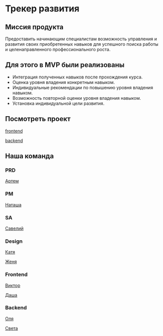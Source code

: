 # Трекер развития

## Миссия продукта
Предоставить начинающим специалистам возможность управления и развития своих приобретенных навыков для успешного поиска работы и целенаправленного профессионального роста.

## Для этого в MVP были реализованы
- Интеграция полученных навыков после прохождения курса.
- Оценка уровня владения конкретным навыком. 
- Индивидуальные рекомендации по повышению уровня владения навыком. 
- Возможность повторной оценки уровня владения навыком.
- Установка индивидуальной цели развития.

## Посмотреть проект
[frontend](https://github.com/hackathon-plus-second-team/development-tracker-frontend)

[backend](https://github.com/hackathon-plus-second-team/development-tracker-backend)

## Наша команда

### PRD
[Артем](https://t.me/Aruon19)

### PM
[Наташа](https://t.me/natalya_manannikova)

### SA
[Савелий](https://t.me/savelok)

### Design
[Катя](https://t.me/KatushaEgor)

[Женя](https://t.me/eugi_eugenia)

### Frontend
[Виктор](https://t.me/vitland)

[Даша](https://t.me/delyra_n)

### Backend
[Оля](https://t.me/Olga_Melihova)

[Света](https://t.me/Sunny_in_house)

